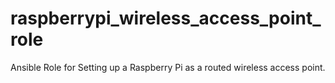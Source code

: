 # raspberrypi_wireless_access_point_role
Ansible Role for Setting up a Raspberry Pi as a routed wireless access point.
